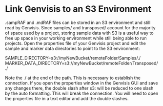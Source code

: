 # Link Genvisis to an S3 Environment

  .sampRAF and .mdRAF files can be stored in an S3 environment and still read by Genvisis.
Since samples/ and transposed/ account for the majority of space used by a project, storing sample data with S3 is a useful way to free up space in your working environment while still being able to run projects.
Open the properties file of your Genvisis project and edit the sample and marker data directories to point to the S3 environment:

SAMPLE\_DIRECTORY=s3://myNewBucket/remoteFolder/Samples/./
MARKER\_DATA\_DIRECTORY=s3://myNewBucket/remoteFolder/Transposed/./


Note the ./ at the end of the path.  This is necessary to establish the connection.
If you open the properties window in the Genvisis GUI and save any changes there, the double slash after s3: will be reduced to one slash by the auto formatting.  This will break the connection.  You will need to open the properties file in a text editor and add the double slashes.
